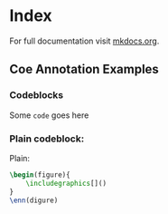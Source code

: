 # Index

For full documentation visit [mkdocs.org](https://www.mkdocs.org).

## Coe Annotation Examples

### Codeblocks

Some `code` goes here

### Plain codeblock:

Plain:

``` tex linenums="1"
\begin(figure){
    \includegraphics[]()
}
\enn(digure)
```